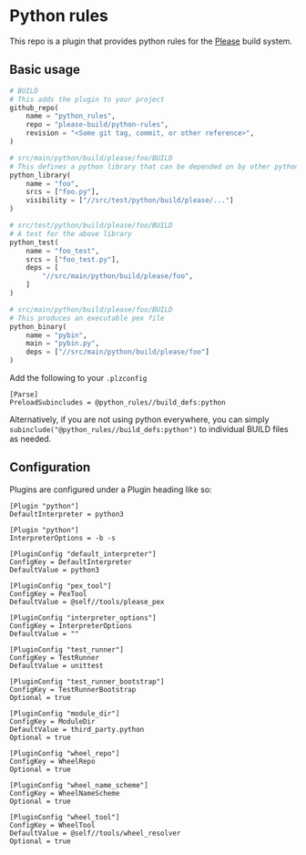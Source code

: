 # Python rules

This repo is a plugin that provides python rules for the [Please](https://please.build) build system.

## Basic usage

```python
# BUILD
# This adds the plugin to your project
github_repo(
    name = "python_rules",
    repo = "please-build/python-rules",
    revision = "<Some git tag, commit, or other reference>",
)

# src/main/python/build/please/foo/BUILD
# This defines a python library that can be depended on by other python rules
python_library(
    name = "foo",
    srcs = ["foo.py"],
    visibility = ["//src/test/python/build/please/..."]
)

# src/test/python/build/please/foo/BUILD
# A test for the above library
python_test(
    name = "foo_test",
    srcs = ["foo_test.py"],
    deps = [
        "//src/main/python/build/please/foo",
    ]
)

# src/main/python/build/please/foo/BUILD
# This produces an executable pex file
python_binary(
    name = "pybin",
    main = "pybin.py",
    deps = ["//src/main/python/build/please/foo"]
)
```

Add the following to your `.plzconfig`
```
[Parse]
PreloadSubincludes = @python_rules//build_defs:python
```

Alternatively, if you are not using python everywhere, you can simply `subinclude("@python_rules//build_defs:python")` to individual BUILD files as needed.

## Configuration

Plugins are configured under a Plugin heading like so:
```
[Plugin "python"]
DefaultInterpreter = python3

[Plugin "python"]
InterpreterOptions = -b -s

[PluginConfig "default_interpreter"]
ConfigKey = DefaultInterpreter
DefaultValue = python3

[PluginConfig "pex_tool"]
ConfigKey = PexTool
DefaultValue = @self//tools/please_pex

[PluginConfig "interpreter_options"]
ConfigKey = InterpreterOptions
DefaultValue = ""

[PluginConfig "test_runner"]
ConfigKey = TestRunner
DefaultValue = unittest

[PluginConfig "test_runner_bootstrap"]
ConfigKey = TestRunnerBootstrap
Optional = true

[PluginConfig "module_dir"]
ConfigKey = ModuleDir
DefaultValue = third_party.python
Optional = true

[PluginConfig "wheel_repo"]
ConfigKey = WheelRepo
Optional = true

[PluginConfig "wheel_name_scheme"]
ConfigKey = WheelNameScheme
Optional = true

[PluginConfig "wheel_tool"]
ConfigKey = WheelTool
DefaultValue = @self//tools/wheel_resolver
Optional = true
```
